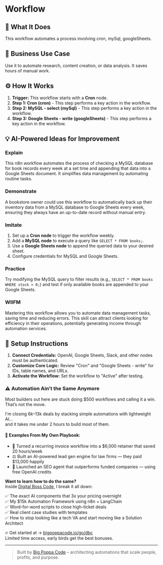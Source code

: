 # Workflow

## 🚀 What It Does
This workflow automates a process involving cron, mySql, googleSheets.

## 💼 Business Use Case
Use it to automate research, content creation, or data analysis. It saves hours of manual work.

## ⚙️ How It Works
1.  **Trigger:** This workflow starts with a **Cron** node.
2. **Step 1: Cron (cron)** - This step performs a key action in the workflow.
3. **Step 2: MySQL - select (mySql)** - This step performs a key action in the workflow.
4. **Step 3: Google Sheets - write (googleSheets)** - This step performs a key action in the workflow.

## 💡 AI-Powered Ideas for Improvement
### Explain
This n8n workflow automates the process of checking a MySQL database for book records every week at a set time and appending that data into a Google Sheets document. It simplifies data management by automating routine tasks.

### Demonstrate
A bookstore owner could use this workflow to automatically back up their inventory data from a MySQL database to Google Sheets every week, ensuring they always have an up-to-date record without manual entry.

### Imitate
1. Set up a **Cron node** to trigger the workflow weekly.
2. Add a **MySQL node** to execute a query like `SELECT * FROM books;`.
3. Use a **Google Sheets node** to append the queried data to your desired sheet.
4. Configure credentials for MySQL and Google Sheets.

### Practice
Try modifying the MySQL query to filter results (e.g., `SELECT * FROM books WHERE stock > 0;`) and test if only available books are appended to your Google Sheets.

### WIIFM
Mastering this workflow allows you to automate data management tasks, saving time and reducing errors. This skill can attract clients looking for efficiency in their operations, potentially generating income through automation services.

## 🔧 Setup Instructions
1. **Connect Credentials:** OpenAI, Google Sheets, Slack, and other nodes must be authenticated.
2. **Customize Core Logic:** Review "Cron" and "Google Sheets - write" for IDs, table names, and URLs.
3. **Activate the Workflow:** Set the workflow to "Active" after testing.

### ⚠️ Automation Ain’t the Same Anymore

Most builders out here are stuck doing $500 workflows and calling it a win.  
That’s not the move.  

I'm closing $6k–$13k deals by stacking simple automations with lightweight AI...  
and it takes me under 2 hours to build most of them.

#### 🧠 Examples From My Own Playbook:
- 🔁 Turned a recurring invoice workflow into a $6,000 retainer that saved 20 hours/week  
- ⚖️ Built an AI-powered lead gen engine for law firms — they paid $13,000 happily  
- 🚀 Launched an SEO agent that outperforms funded companies — using free OpenAI credits  

**Want to learn how to do the same?**  
Inside [Digital Boss Code](https://bigpoppacode.io/go/dbc), I break it all down:

✅ The exact AI components that 3x your pricing overnight  
✅ My $15k Automation Framework using n8n + LangChain  
✅ Word-for-word scripts to close high-ticket deals  
✅ Real client case studies with templates  
✅ How to stop looking like a tech VA and start moving like a Solution Architect  

🔥 Get started at → [bigpoppacode.io/go/dbc](https://bigpoppacode.io/go/dbc)  
Limited time access, early birds get the best bonuses.

---
> Built by [Big Poppa Code](https://bigpoppacode.io) – architecting automations that scale people, profits, and purpose.
